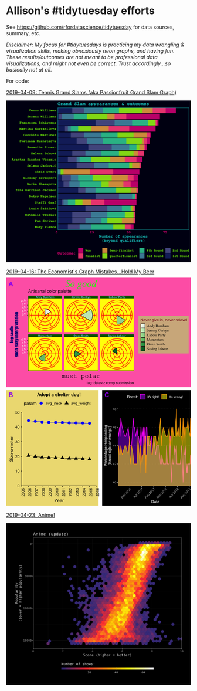# Allison's #tidytuesday efforts  
See <https://github.com/rfordatascience/tidytuesday> for data sources, summary, etc. 

*Disclaimer: My focus for #tidytuesdays is practicing my data wrangling & visualization skills, making obnoxiously neon graphs, and having fun. These results/outcomes are not meant to be professional data visualizations, and might not even be correct. Trust accordingly...so basically not at all.*

For code:

[2019-04-09: Tennis Grand Slams (aka Passionfruit Grand Slam Graph)](https://github.com/allisonhorst/allison-tidy-tuesdays/tree/master/2019-04-09]2019-04-09)

<img src="https://github.com/allisonhorst/allison-tidy-tuesdays/blob/master/images/my_tennis_plot.png" width="600">



[2019-04-16: The Economist's Graph Mistakes...Hold My Beer](https://github.com/allisonhorst/allison-tidy-tuesdays/tree/master/2019-%2004-16)
<img src="https://github.com/allisonhorst/allison-tidy-tuesdays/blob/master/2019-%2004-16/cowplot_test.png" width="600">



[2019-04-23: Anime!](https://github.com/rfordatascience/tidytuesday/tree/master/data/2019/2019-04-23)

<img src="https://github.com/allisonhorst/allison-tidy-tuesdays/blob/master/images/anime.png" width="600">


